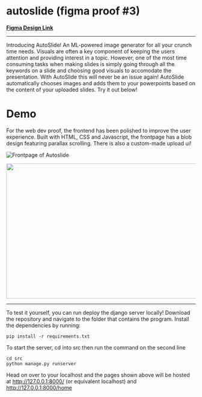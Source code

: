 # autoslide (figma proof #3)

[**Figma Design Link**](https://www.figma.com/file/OOPC6cp2QRsSnUe0ay4Z7y/AutoSlide?node-id=0%3A1)

---

Introducing AutoSlide! An ML-powered image generator for all your crunch time needs. Visuals are often a key component of keeping the users attention and providing interest in a topic. However, one of the most time consuming tasks when making slides is simply going through all the keywords on a slide and choosing good visuals to accomodate the presentation. With AutoSlide this will never be an issue again!  AutoSlide automatically chooses images and adds them to your powerpoints based on the content of your uploaded slides. Try it out below!

# Demo

For the web dev proof, the frontend has been polished to improve the user experience. Built with HTML, CSS and Javascript, the frontpage has a blob design featuring parallax scrolling. There is also a custom-made upload ui!

![Frontpage of Autoslide](https://media.giphy.com/media/IqFYGPEEhy5xP80sQ9/giphy.gif)

<img src="https://github.com/skyflaren/autoslide/blob/proof-two/upload-ui.png?raw=true" width="640" height="360"/>

---

To test it yourself, you can run deploy the django server locally! Download the repository and navigate to the folder that contains the program. Install the dependencies by running:
```
pip install -r requirements.txt
```

To start the server, cd into src then run the command on the second line
```
cd src
python manage.py runserver
```

Head on over to your localhost and the pages shown above will be hosted at http://127.0.0.1:8000/ (or equivalent localhost) and http://127.0.0.1:8000/home


